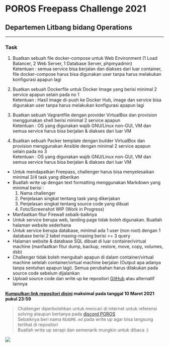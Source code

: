 # POROS Freepass Challenge 2021

## Departemen Litbang bidang Operations

---

### Task

1. Buatkan sebuah file docker-compose untuk Web Environment (1 Load Balancer, 2 Web Server, 1 Database Server, phpmyadmin)  
Ketentuan : semua service bisa berjalan dan diakses dari luar container, file docker-compose harus bisa digunakan user tanpa harus melakukan konfigurasi apapun lagi

2. Buatkan sebuah Dockerfile untuk Docker Image yang berisi minimal 2 service apapun selain  pada no 1  
Ketentuan : Hasil image di-push ke Docker Hub, image dan service bisa digunakan user tanpa harus melakukan konfigurasi apapun lagi

3. Buatkan sebuah Vagrantfile dengan provider VirtualBox dan provision menggunakan shell berisi minimal 2 service apapun  
Ketentuan : OS yang digunakan wajib GNU/Linux non-GUI, VM dan semua service harus bisa berjalan & diakses dari luar VM

4. Buatkan sebuah Packer template dengan builder VirtualBox dan provision menggunakan Ansible dengan minimal 2 service apapun selain pada no 3  
Ketentuan : OS yang digunakan wajib GNU/Linux non-GUI, VM dan semua service harus bisa berjalan & diakses dari luar VM

* Untuk mendapatkan Freepass, challenger harus bisa menyelesaikan minimal 3/4 task yang diberikan
* Buatlah write up dengan text formatting menggunakan Markdown yang minimal berisi :
    1. Nama challenger
    2. Penjelasan singkat tentang task yang dikerjakan
    3. Penjelasan singkat tentang source code yang dibuat
    4. Foto/Screenshot WIP (Work in Progress)
* Manfaatkan fitur Firewall sebaik-baiknya
* Untuk service berupa web, landing page tidak boleh digunakan. Buatlah halaman website sederhana
* Untuk service berupa database, minimal ada 1 user (non root) dengan 1 database berisi 2 tabel masing-masing berisi >= 3 query
* Halaman website & database SQL dibuat di luar container/virtual machine (manfaatkan fitur dump, backup, restore, move, copy, volumes, dsb)
* Challenger tidak boleh mengubah apapun di dalam container/virtual machine setelah container/virtual machine berjalan (Output apa adanya tanpa sentuhan apapun lagi). Semua perubahan harus dilakukan pada source code sebelum dijalankan
* Upload source code dan write up ke repositori [GitHub](https://github.com/) atau alternatif lainnya

**[Kumpulkan link repositori disini](https://forms.gle/N4afM7ZCcakhUhKh7) maksimal pada tanggal 10 Maret 2021 pukul 23:59**

> Challenger diperbolehkan untuk mencari di internet untuk referensi solving ataupun bertanya pada [discord POROS](https://discord.gg/pT7yqg53)  
> Sebaiknya beri nama ```README.md``` pada write up agar bisa langsung terlihat di repositori  
> Buatlah write up serapi dan semenarik mungkin untuk dibaca :)

![](https://tenor.com/view/umaru-umaru-chan-smile-fighting-ganbante-gif-15089120.gif)